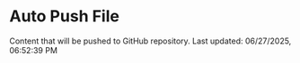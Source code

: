 # Auto Push File

Content that will be pushed to GitHub repository.
Last updated: 06/27/2025, 06:52:39 PM